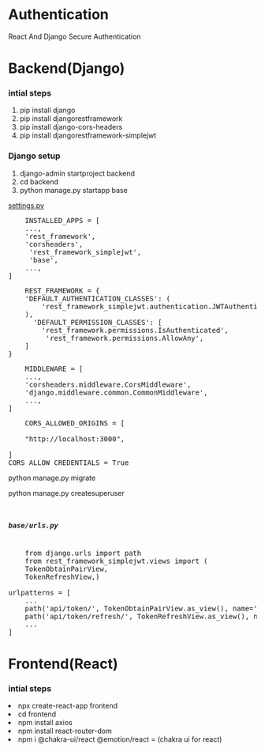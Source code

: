 # Authentication
React And Django Secure Authentication
# Backend(Django)
<h3>intial steps </h3>
<ol>
    <li>pip install django</li>
    <li>pip install djangorestframework</li>
    <li>pip install django-cors-headers</li>
    <li>pip install djangorestframework-simplejwt</li>
</ol>


<h3>Django setup</h3>
<ol>
    <li>django-admin startproject backend</li>
    <li>cd backend</li>
    <li>python manage.py  startapp base</li>
</ol>


<u>settings.py</u>
<pre>
    INSTALLED_APPS = [
    ...,
    'rest_framework',
    'corsheaders',
     'rest_framework_simplejwt',
     'base',
    ...,
]
</pre>
<pre>
    REST_FRAMEWORK = {
    'DEFAULT_AUTHENTICATION_CLASSES': (
        'rest_framework_simplejwt.authentication.JWTAuthentication',
    ),
      'DEFAULT_PERMISSION_CLASSES': [
        'rest_framework.permissions.IsAuthenticated',
         'rest_framework.permissions.AllowAny',
    ]
}
</pre>
<pre>
    MIDDLEWARE = [
    ...,
    'corsheaders.middleware.CorsMiddleware',
    'django.middleware.common.CommonMiddleware',
    ...,
]
</pre>
<pre>
    CORS_ALLOWED_ORIGINS = [
    
    "http://localhost:3000",
   
]
CORS_ALLOW_CREDENTIALS = True
</pre>
<p>python manage.py migrate</p>
<p>python manage.py createsuperuser</p>

<pre> <h5>base/urls.py</h5>
    from django.urls import path
    from rest_framework_simplejwt.views import (
    TokenObtainPairView,
    TokenRefreshView,)

urlpatterns = [
    ...
    path('api/token/', TokenObtainPairView.as_view(), name='token_obtain_pair'),
    path('api/token/refresh/', TokenRefreshView.as_view(), name='token_refresh'),
    ...
]
</pre>

# Frontend(React)
<h3>intial steps </h3>
<o>
    <li>npx create-react-app frontend</li>
    <li>cd frontend</li>
    <li>npm install axios</li>
    <li>npm install react-router-dom</li>
    <li>npm i @chakra-ui/react @emotion/react = (chakra ui for react)</li>
</o>
